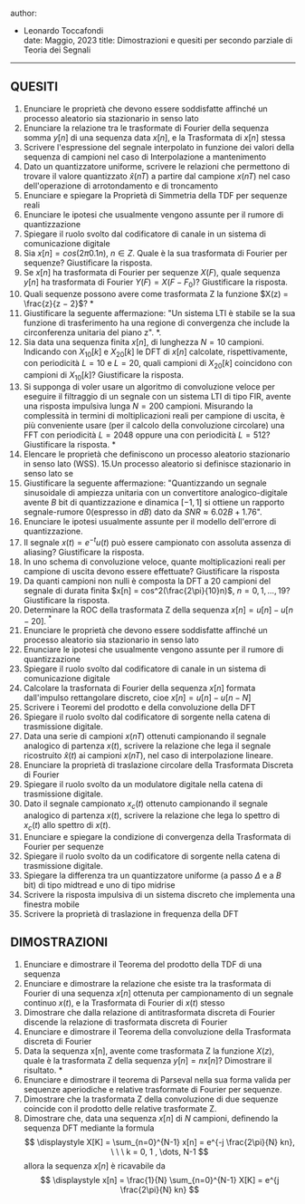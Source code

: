 author:

- Leonardo Toccafondi   
  date: Maggio, 2023
  title: Dimostrazioni e quesiti per secondo parziale di Teoria dei Segnali

---

## QUESITI

1. Enunciare le proprietà che devono essere soddisfatte affinché un processo aleatorio sia stazionario in senso lato
2. Enunciare la relazione tra le trasformate di Fourier della sequenza somma $y[n]$ di una sequenza data $x[n]$, e la Trasformata di $x[n]$ stessa
3. Scrivere l'espressione del segnale interpolato in funzione dei valori della sequenza di campioni nel caso di Interpolazione a mantenimento
4. Dato un quantizzatore uniforme, scrivere le relazioni che permettono di trovare il valore quantizzato $\hat{x}(nT)$ a partire dal campione $x(nT)$ nel caso dell'operazione di arrotondamento e di troncamento
5. Enunciare e spiegare la Proprietà di Simmetria della TDF per sequenze reali
6. Enunciare le ipotesi che usualmente vengono assunte per il rumore di quantizzazione
7. Spiegare il ruolo svolto dal codificatore di canale in un sistema di comunicazione digitale
8. Sia $x[n] = cos(2\pi 0.1 n), \ n ∈ Z$. Quale è la sua trasformata di Fourier per sequenze? Giustificare la risposta.
9. Se $x[n]$ ha trasformata di Fourier per sequenze $X(F)$, quale sequenza $y[n]$ ha trasformata di Fourier $Y(F) = X(F − F_0)$? Giustificare la risposta.
10. Quali sequenze possono avere come trasformata Z la funzione $X(z) = \frac{z}{z − 2}$? $*$
11. Giustificare la seguente affermazione: "Un sistema LTI è stabile se la sua funzione di trasferimento ha una regione di convergenza che include la circonferenza unitaria del piano z". $*$.
12. Sia data una sequenza finita $x[n]$, di lunghezza $N = 10$ campioni. Indicando con $X_{10}[k]$ e $X_{20}[k]$ le DFT di $x[n]$ calcolate, rispettivamente, con periodicità $L = 10$ e $L = 20$, quali campioni di $X_{20}[k]$ coincidono con campioni di $X_{10}[k]$? Giustificare la risposta.
13. Si supponga di voler usare un algoritmo di convoluzione veloce per eseguire il filtraggio di un segnale con un sistema LTI di tipo FIR, avente una risposta impulsiva lunga $N = 200$ campioni. Misurando la complessità in termini di moltiplicazioni reali per campione di uscita, è più conveniente usare (per il calcolo della convoluzione circolare) una FFT con periodicità $L = 2048$ oppure una con periodicità $L = 512$? Giustificare la risposta. $*$
14. Elencare le proprietà che definiscono un processo aleatorio stazionario in senso lato (WSS).
15.Un processo aleatorio si definisce stazionario in senso lato se
16. Giustificare la seguente affermazione: "Quantizzando un segnale sinusoidale di ampiezza unitaria con un convertitore analogico-digitale avente $B$ bit di quantizzazione e dinamica $[−1, 1]$ si ottiene un rapporto segnale-rumore 0(espresso in $dB$) dato da $SN R ≈ 6.02B + 1.76$".
17. Enunciare le ipotesi usualmente assunte per il modello dell'errore di quantizzazione.
18. Il segnale $x(t) = e^{−t} u(t)$ può essere campionato con assoluta assenza di aliasing? Giustificare la risposta.
19. In uno schema di convoluzione veloce, quante moltiplicazioni reali per campione di uscita devono essere effettuate? Giustificare la risposta
20. Da quanti campioni non nulli è composta la DFT a 20 campioni del segnale di durata finita $x[n] = cos^2(\frac{2\pi}{10}n)$, $n = 0, 1, . . . , 19$? Giustificare la risposta.
21. Determinare la ROC della trasformata Z della sequenza $x[n] = u[n] − u[n − 20]$. $^*$
22. Enunciare le proprietà che devono essere soddisfatte affinché un processo aleatorio sia stazionario in senso lato
23. Enunciare le ipotesi che usualmente vengono assunte per il rumore di quantizzazione
24. Spiegare il ruolo svolto dal codificatore di canale in un sistema di comunicazione digitale
25. Calcolare la trasfornata di Fourier della sequenza $x[n]$ formata dall'impulso rettangolare discreto, cioe $x[n]= u[n]-u[n-N]$
26. Scrivere i Teoremi del prodotto e della convoluzione della DFT
27. Spiegare il ruolo svolto dal codificatore di sorgente nella catena di trasmissione digitale.
28. Data una serie di campioni $x(nT)$ ottenuti campionando il segnale analogico di partenza $x(t)$, scrivere la relazione che lega il segnale ricostruito $\hat{x}(t)$ ai campioni $x(nT)$, nel caso di interpolazione lineare. 
29. Enunciare la proprietà di traslazione circolare della Trasformata Discreta di Fourier
30. Spiegare il ruolo svolto da un modulatore digitale nella catena di trasmissione digitale.
31. Dato il segnale campionato $x_c(t)$ ottenuto campionando il segnale analogico di partenza $x(t)$, scrivere la relazione che lega lo spettro di $x_c(t)$ allo spettro di $x(t)$.
32. Enunciare e spiegare la condizione di convergenza della Trasformata di Fourier per sequenze
33. Spiegare il ruolo svolto da un codificatore di sorgente nella catena di trasmissione digitale.
34. Spiegare la differenza tra un quantizzatore uniforme (a passo $\Delta$ e a $B$ bit) di tipo midtread e uno di tipo midrise
35. Scrivere la risposta impulsiva di un sistema discreto che implementa una finestra mobile
36. Scrivere la proprietà di traslazione in frequenza della DFT

## DIMOSTRAZIONI

1. Enunciare e dimostrare il Teorema del prodotto della TDF di una sequenza
2. Enunciare e dimostrare la relazione che esiste tra la trasformata di Fourier di una sequenza $x[n]$ ottenuta per campionamento di un segnale continuo $x(t)$, e la Trasformata di Fourier di $x(t)$ stesso
3. Dimostrare che dalla relazione di antitrasformata discreta di Fourier discende la relazione di trasformata discreta di Fourier
4. Enunciare e dimostrare il Teorema della convoluzione della Trasformata discreta di Fourier
5. Data la sequenza x[n], avente come trasformata Z la funzione $X(z)$, quale è la trasformata Z della sequenza $y[n] = n x[n]$? Dimostrare il risultato. $*$
6. Enunciare e dimostrare il teorema di Parseval nella sua forma valida per sequenze aperiodiche e relative trasformate di Fourier per sequenze.
7. Dimostrare che la trasformata Z della convoluzione di due sequenze coincide con il prodotto delle relative trasformate Z.
8. Dimostrare che, data una sequenza $x[n]$ di $N$ campioni, definendo la sequenza DFT mediante la formula
 $$
 \displaystyle
 X[K] = \sum_{n=0}^{N-1} x[n] = e^{-j \frac{2\pi}{N} kn}, \ \ \ k = 0, 1 , \dots, N-1
 $$
 allora la sequenza $x[n]$ è ricavabile da 
 $$
 \displaystyle
 x[n] = \frac{1}{N} \sum_{n=0}^{N-1} X[K] = e^{j \frac{2\pi}{N} kn}
 $$